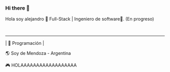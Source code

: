 ### Hi there 👋
Hola soy alejandro 🐔
Full-Stack | Ingeniero de software🤖. (En progreso)

<br>
<hr>

| 💙 Programación |

🌎 Soy de Mendoza  - Argentina

🎮 HOLAAAAAAAAAAAAAAAAAA




<!--
**salcedofranco/salcedofranco** is a ✨ _special_ ✨ repository because its `README.md` (this file) appears on your GitHub profile.



Here are some ideas to get you started:

- 🔭 I’m currently working on ...
- 🌱 I’m currently learning ...
- 👯 I’m looking to collaborate on ...
- 🤔 I’m looking for help with ...
- 💬 Ask me about ...
- 📫 How to reach me: ...
- 😄 Pronouns: ...
- ⚡ Fun fact: ...
-->
